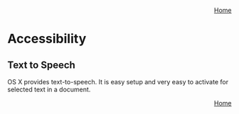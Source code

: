 <p align="right">
<a href="../README.md">Home</a>
</p>

# Accessibility 

## Text to Speech 
OS X provides text-to-speech. It is easy setup and very easy to activate for selected text in a document. 

<p align="right">
<a href="../README.md">Home</a>
</p>
